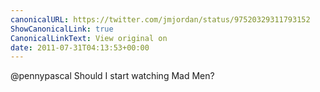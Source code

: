 ```yaml
---
canonicalURL: https://twitter.com/jmjordan/status/97520329311793152
ShowCanonicalLink: true
CanonicalLinkText: View original on
date: 2011-07-31T04:13:53+00:00
---
```

@pennypascal Should I start watching Mad Men?